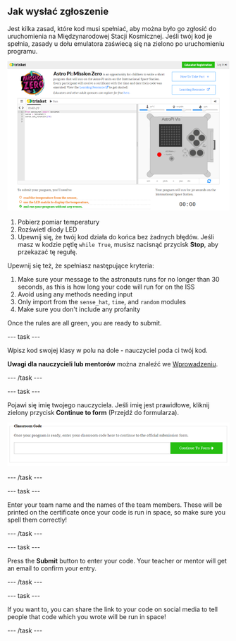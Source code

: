 ## Jak wysłać zgłoszenie

Jest kilka zasad, które kod musi spełniać, aby można było go zgłosić do uruchomienia na Międzynarodowej Stacji Kosmicznej. Jeśli twój kod je spełnia, zasady u dołu emulatora zaświecą się na zielono po uruchomieniu programu.

![Sprawdzanie poprawności](images/validation.png)

1. Pobierz pomiar temperatury
2. Rozświetl diody LED
3. Upewnij się, że twój kod działa do końca bez żadnych błędów. Jeśli masz w kodzie pętlę `while True`, musisz nacisnąć przycisk **Stop**, aby przekazać tę regułę.

Upewnij się też, że spełniasz następujące kryteria:

1. Make sure your message to the astronauts runs for no longer than 30 seconds, as this is how long your code will run for on the ISS
2. Avoid using any methods needing input
3. Only import from the `sense_hat`, `time`, and `random` modules
4. Make sure you don't include any profanity

Once the rules are all green, you are ready to submit.

\--- task \---

Wpisz kod swojej klasy w polu na dole - nauczyciel poda ci twój kod.

**Uwagi dla nauczycieli lub mentorów** można znaleźć we [Wprowadzeniu](https://projects.raspberrypi.org/en/projects/astro-pi-mission-zero/1).

\--- /task \---

\--- task \---

Pojawi się imię twojego nauczyciela. Jeśli imię jest prawidłowe, kliknij zielony przycisk **Continue to form** (Przejdź do formularza).

![Przejdź do formularza](images/continue-to-form.png)

\--- /task \---

\--- task \---

Enter your team name and the names of the team members. These will be printed on the certificate once your code is run in space, so make sure you spell them correctly!

\--- /task \---

\--- task \---

Press the **Submit** button to enter your code. Your teacher or mentor will get an email to confirm your entry.

\--- /task \---

\--- task \---

If you want to, you can share the link to your code on social media to tell people that code which you wrote will be run in space!

\--- /task \---